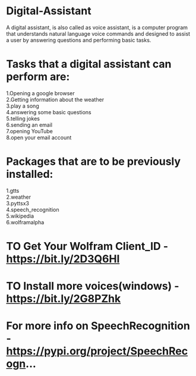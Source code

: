 # Digital-Assistant
A digital assistant, is also called as voice assistant, is a computer program that understands natural language voice commands 
and designed to assist a user by answering questions and performing basic tasks.

# Tasks that a digital assistant can perform are:
1.Opening a google browser                                                                                                                 
2.Getting information about the weather                                                                                                    
3.play a song                                                                                                                              
4.answering some basic questions                                                                                                          
5.telling jokes                                                                                                                             
6.sending an email                                                                                                                        
7.opening YouTube                                                                                                                           
8.open your email account                                                                                                                 

# Packages that are to be previously installed:                                                                                           
1.gtts                                                                                                                                    
2.weather                                                                                                                                 
3.pyttsx3                                                                                                                                  
4.speech_recognition                                                                                                                      
5.wikipedia                                                                                                                               
6.wolframalpha

# TO Get Your Wolfram Client_ID - https://bit.ly/2D3Q6Hl
# TO Install more voices(windows) - https://bit.ly/2G8PZhk
# For more info on SpeechRecognition - https://pypi.org/project/SpeechRecogn...
